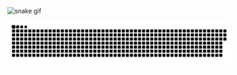 ![snake gif](https://github.com/otaviokamel/otaviokamel/blob/output/github-contribution-grid-snake.gif)

![snake gif](https://github.com/otaviokamel/otaviokamel/blob/output/github-contribution-grid-snake.svg)

